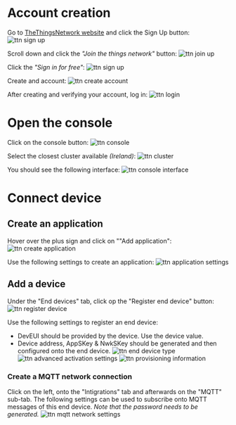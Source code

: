 # Account creation
Go to [TheThingsNetwork website](https://www.thethingsnetwork.org/) and click the Sign Up button:
![ttn sign up](../../Images/LoRa/ttn_sign_up_1.png)

Scroll down and click the *"Join the things network"* button:
![ttn join up](../../Images/LoRa/ttn_join.png)

Click the *"Sign in for free"*:
![ttn sign up](../../Images/LoRa/ttn_sign_up_2.png)

Create and account:
![ttn create account](../../Images/LoRa/ttn_create_account.png)

After creating and verifying your account, log in:
![ttn login](../../Images/LoRa/ttn_login.png)
# Open the console
Click on the console button:
![ttn console](../../Images/LoRa/ttn_console.png)

Select the closest cluster available *(Ireland)*:
![ttn cluster](../../Images/LoRa/ttn_cluster.png)

You should see the following interface:
![ttn console interface](../../Images/LoRa/ttn_console_interface.png)
# Connect device
## Create an application
Hover over the plus sign and click on ""Add application":
![ttn create application](../../Images/LoRa/ttn_create_application.png)

Use the following settings to create an application:
![ttn application settings](../../Images/LoRa/ttn_application_settings.png)
## Add a device
Under the "End devices" tab, click op the "Register end device" button:
![ttn register device](../../Images/LoRa/ttn_register_device.png)

Use the following settings to register an end device:
- DevEUI should be provided by the device. Use the device value.
- Device address, AppSKey & NwkSKey should be generated and then configured onto the end device.
![ttn end device type](../../Images/LoRa/ttn_end_device_type.png)
![ttn advanced activation settings](../../Images/LoRa/ttn_advanced_activation_settings.png)
![ttn provisioning information](../../Images/LoRa/ttn_provisioning_information.png)

### Create a MQTT network connection
Click on the left, onto the "Intigrations" tab and afterwards on the "MQTT" sub-tab.
The following settings can be used to subscribe onto MQTT messages of this end device.
*Note that the password needs to be generated.*
![ttn mqtt network settings](../../Images/LoRa/ttn_mqtt_network_settings.png)